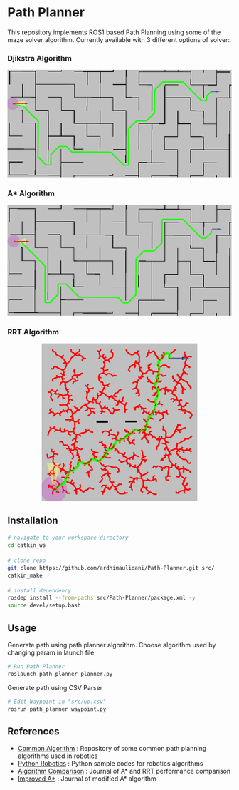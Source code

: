 Path Planner
==============================

This repository implements ROS1 based Path Planning using some of the maze solver algorithm. 
Currently available with 3 different options of solver: 
### Djikstra Algorithm
<p align="center">
  <img src="img/djikstra.png" width="700" title="Djikstra Algorithm Sample">
</p>

### A* Algorithm
<p align="center">
  <img src="img/astar.png" width="700" title="A* Algorithm Sample">
</p>

### RRT Algorithm
<p align="center">
  <img src="img/rrt.png" width="350" title="RRT Algorithm Sample">
</p>

## Installation
```bash
# navigate to your workspace directory
cd catkin_ws

# clone repo
git clone https://github.com/ardhimaulidani/Path-Planner.git src/
catkin_make

# install dependency
rosdep install --from-paths src/Path-Planner/package.xml -y
source devel/setup.bash
```

## Usage
Generate path using path planner algorithm.
Choose algorithm used by changing param in launch file
```bash
# Run Path Planner
roslaunch path_planner planner.py
```

Generate path using CSV Parser
```bash
# Edit Waypoint in "src/wp.csv"
rosrun path_planner waypoint.py
```

## References
* [Common Algorithm](https://github.com/zhm-real/PathPlanning) : Repository of some common path planning algorithms used in robotics
* [Python Robotics](https://github.com/AtsushiSakai/PythonRobotics) : Python sample codes for robotics algorithms
* [Algorithm Comparison](https://www.researchgate.net/publication/335188250_A_Comparison_of_A_and_RRT_Algorithms_with_Dynamic_and_Real_Time_Constraint_Scenarios_for_Mobile_Robots) : Journal of A* and RRT performance comparison
* [Improved A*](https://ieeexplore.ieee.org/document/7979125) : Journal of modified A* algorithm
